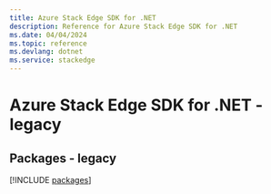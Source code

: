 ```yaml
---
title: Azure Stack Edge SDK for .NET
description: Reference for Azure Stack Edge SDK for .NET
ms.date: 04/04/2024
ms.topic: reference
ms.devlang: dotnet
ms.service: stackedge
---
```

# Azure Stack Edge SDK for .NET - legacy
## Packages - legacy
[!INCLUDE [packages](stack-edge-index.md)]
